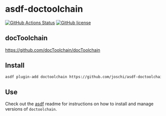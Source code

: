 # asdf-doctoolchain

[![GitHub Actions Status](https://github.com/joschi/asdf-doctoolchain/workflows/Main%20workflow/badge.svg?branch=master)](https://github.com/joschi/asdf-doctoolchain/actions)
[![GitHub license](https://img.shields.io/github/license/joschi/asdf-doctoolchain?style=plastic)](https://github.com/joschi/asdf-doctoolchain/blob/master/LICENSE)

## docToolchain

<https://github.com/docToolchain/docToolchain>

## Install

```bash
asdf plugin-add doctoolchain https://github.com/joschi/asdf-doctoolchain
```

## Use

Check out the [asdf](https://github.com/asdf-vm/asdf) readme for instructions on how to install and manage versions of `doctoolchain`.
